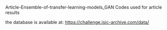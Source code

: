 Article-Ensemble-of-transfer-learning-models_GAN
Codes used for article results

the database is available at: https://challenge.isic-archive.com/data/
